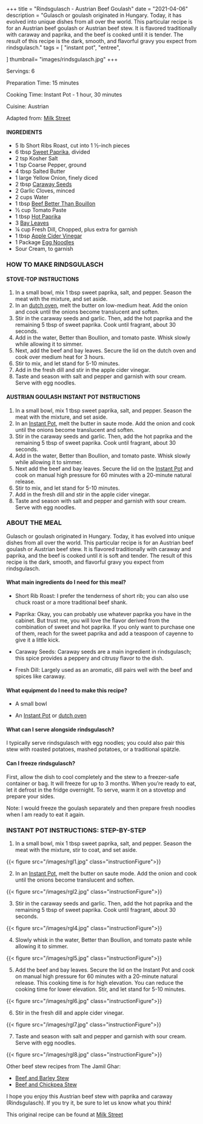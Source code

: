 
+++
title = "Rindsgulasch - Austrian Beef Goulash"
date = "2021-04-06"
description = "Gulasch or goulash originated in Hungary. Today, it has evolved into unique dishes from all over the world. This particular recipe is for an Austrian beef goulash or Austrian beef stew. It is flavored traditionally with caraway and paprika, and the beef is cooked until it is tender. The result of this recipe is the dark, smooth, and flavorful gravy you expect from rindsgulasch."
tags = [
    "instant pot",
    "entree",
   
]
thumbnail= "images/rindsgulasch.jpg"
+++

Servings: 6<!--more-->

Preparation Time: 15 minutes

Cooking Time: Instant Pot - 1 hour, 30 minutes 

Cuisine: Austrian

Adapted from: [Milk Street](https://www.177milkstreet.com/recipes/austrian-beef-stew-with-paprika-and-caraway-goulash)

#### INGREDIENTS 

* 5 lb Short Ribs Roast, cut into 1 ½-inch pieces 
* 6 tbsp [Sweet Paprika](https://amzn.to/3jJjOGx), divided
* 2 tsp Kosher Salt 
* 1 tsp Coarse Pepper, ground
* 4 tbsp Salted Butter
* 1 large Yellow Onion, finely diced 
* 2 tbsp [Caraway Seeds](https://amzn.to/3b6l7Ls) 
* 2 Garlic Cloves, minced
* 2 cups Water
* 1 tbsp [Beef Better Than Bouillon](https://amzn.to/3qUFukL)
* ½ cup Tomato Paste 
* 1 tbsp [Hot Paprika](https://amzn.to/2ZeqanW) 
* 3 [Bay Leaves](https://amzn.to/3tUxsLA)
* ¼ cup Fresh Dill, Chopped, plus extra for garnish 
* 1 tbsp [Apple Cider Vinegar](https://amzn.to/37dBDs5)
* 1 Package [Egg Noodles](https://amzn.to/2Zf7O60)  
* Sour Cream, to garnish 

### HOW TO MAKE RINDSGULASCH

#### STOVE-TOP INSTRUCTIONS 

1. In a small bowl, mix 1 tbsp sweet paprika, salt, and pepper. Season the meat with the mixture, and set aside. 
2. In an [dutch oven](https://amzn.to/3wIA1Bu), melt the butter on low-medium heat. Add the onion and cook until the onions become translucent and soften. 
3. Stir in the caraway seeds and garlic. Then, add the hot paprika and the remaining 5 tbsp of sweet paprika. Cook until fragrant, about 30 seconds. 
4. Add in the water, Better than Boullion, and tomato paste. Whisk slowly while allowing it to simmer. 
5. Next, add the beef and bay leaves. Secure the lid on the dutch oven and cook over medium heat for 3 hours. 
6. Stir to mix, and let stand for 5-10 minutes. 
7. Add in the fresh dill and stir in the apple cider vinegar. 
8. Taste and season with salt and pepper and garnish with sour cream. Serve with egg noodles.

#### AUSTRIAN GOULASH INSTANT POT INSTRUCTIONS 

1. In a small bowl, mix 1 tbsp sweet paprika, salt, and pepper. Season the meat with the mixture, and set aside. 
2. In an [Instant Pot](https://amzn.to/3qfNYCZ), melt the butter in saute mode. Add the onion and cook until the onions become translucent and soften. 
3. Stir in the caraway seeds and garlic. Then, add the hot paprika and the remaining 5 tbsp of sweet paprika. Cook until fragrant, about 30 seconds. 
4. Add in the water, Better than Boullion, and tomato paste. Whisk slowly while allowing it to simmer. 
5. Next add the beef and bay leaves. Secure the lid on the [Instant Pot](https://amzn.to/3qfNYCZ) and cook on manual high pressure for 60 minutes with a 20-minute natural release.
6. Stir to mix, and let stand for 5-10 minutes. 
7. Add in the fresh dill and stir in the apple cider vinegar. 
8. Taste and season with salt and pepper and garnish with sour cream. Serve with egg noodles. 

### ABOUT THE MEAL

Gulasch or goulash originated in Hungary. Today, it has evolved into unique dishes from all over the world. This particular recipe is for an Austrian beef goulash or Austrian beef stew. It is flavored traditionally with caraway and paprika, and the beef is cooked until it is soft and tender. The result of this recipe is the dark, smooth, and flavorful gravy you expect from rindsgulasch.

#### What main ingredients do I need for this meal?

* Short Rib Roast: I prefer the tenderness of short rib; you can also use chuck roast or a more traditional beef shank. 

* Paprika: Okay, you can probably use whatever paprika you have in the cabinet. But trust me, you will love the flavor derived from the combination of sweet and hot paprika. If you only want to purchase one of them, reach for the sweet paprika and add a teaspoon of cayenne to give it a little kick. 

* Caraway Seeds: Caraway seeds are a main ingredient in rindsgulasch; this spice provides a peppery and citrusy flavor to the dish.  

* Fresh Dill: Largely used as an aromatic, dill pairs well with the beef and spices like caraway. 

#### What equipment do I need to make this recipe?

* A small bowl

* An [Instant Pot](https://amzn.to/3qfNYCZ) or [dutch oven](https://amzn.to/3wIA1Bu)

#### What can I serve alongside rindsgulasch? 

I typically serve rindsgulasch with egg noodles; you could also pair this stew with roasted potatoes, mashed potatoes, or a traditional spätzle. 

#### Can I freeze rindsgulasch?

First, allow the dish to cool completely and the stew to a freezer-safe container or bag. It will freeze for up to 3 months. When you’re ready to eat, let it defrost in the fridge overnight. To serve, warm it on a stovetop and prepare your sides. 

Note: I would freeze the goulash separately and then prepare fresh noodles when I am ready to eat it again. 

### INSTANT POT INSTRUCTIONS: STEP-BY-STEP 

1. In a small bowl, mix 1 tbsp sweet paprika, salt, and pepper. Season the meat with the mixture, stir to coat, and set aside. 

{{< figure src="/images/rgl1.jpg" class="instructionFigure">}}

2. In an [Instant Pot](https://amzn.to/3qfNYCZ), melt the butter on saute mode. Add the onion and cook until the onions become translucent and soften. 

{{< figure src="/images/rgl2.jpg" class="instructionFigure">}}

3. Stir in the caraway seeds and garlic. Then, add the hot paprika and the remaining 5 tbsp of sweet paprika. Cook until fragrant, about 30 seconds. 

{{< figure src="/images/rgl4.jpg" class="instructionFigure">}}

4. Slowly whisk in the water, Better than Boullion, and tomato paste while allowing it to simmer. 

{{< figure src="/images/rgl5.jpg" class="instructionFigure">}}

5. Add the beef and bay leaves. Secure the lid on the Instant Pot and cook on manual high pressure for 60 minutes with a 20-minute natural release. This cooking time is for high elevation. You can reduce the cooking time for lower elevation. Stir, and let stand for 5-10 minutes. 

{{< figure src="/images/rgl6.jpg" class="instructionFigure">}}

6. Stir in the fresh dill and apple cider vinegar. 

{{< figure src="/images/rgl7.jpg" class="instructionFigure">}}

7. Taste and season with salt and pepper and garnish with sour cream. Serve with egg noodles. 

{{< figure src="/images/rgl8.jpg" class="instructionFigure">}}

Other beef stew recipes from The Jamil Ghar:

* [Beef and Barley Stew](https://www.jamilghar.com/recipe/beef_and_barley_stew/)
* [Beef and Chickpea Stew](https://www.jamilghar.com/recipe/beef_chickpea_stew/)

I hope you enjoy this Austrian beef stew with paprika and caraway (Rindsgulasch). If you try it, be sure to let us know what you think!

This original recipe can be found at [Milk Street](https://www.177milkstreet.com/recipes/austrian-beef-stew-with-paprika-and-caraway-goulash)
